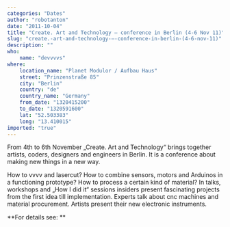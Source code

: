 ```yaml
---
categories: "Dates"
author: "robotanton"
date: "2011-10-04"
title: "Create. Art and Technology – conference in Berlin (4-6 Nov 11)"
slug: "create.-art-and-technology-–-conference-in-berlin-(4-6-nov-11)"
description: ""
who: 
    name: "devvvvs"
where: 
    location_name: "Planet Modulor / Aufbau Haus"
    street: "Prinzenstraße 85"
    city: "Berlin"
    country: "de"
    country_name: "Germany"
    from_date: "1320415200"
    to_date: "1320591600"
    lat: "52.503383"
    long: "13.410015"
imported: "true"
---
```



From 4th to 6th November „Create. Art and Technology“ brings together artists, coders, designers and engineers in Berlin. It is a conference about making new things in a new way. 

How to vvvv and lasercut? How to combine sensors, motors and Arduinos in a functioning prototype? How to process a certain kind of material? In talks, workshops and „How I did it“ sessions insiders present fascinating projects from the first idea till implementation. Experts talk about cnc machines and material procurement. Artists present their new electronic instruments. 

**For details see: **

[](http://www.createartandtechnology.de)
